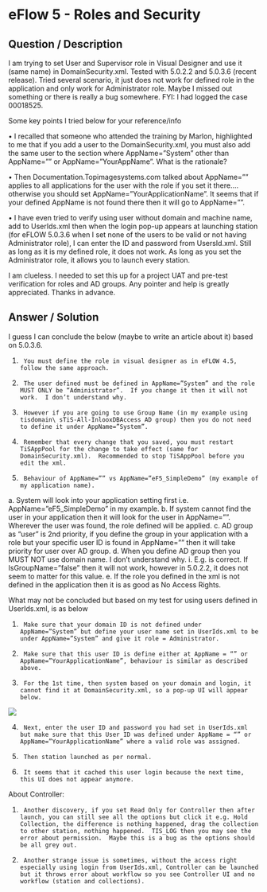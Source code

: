 # **eFlow 5 - Roles and Security** #

## **Question / Description** ##

I am trying to set User and Supervisor role in Visual Designer and use it (same name) in DomainSecurity.xml.  Tested with 5.0.2.2 and 5.0.3.6 (recent release).  Tried several scenario, it just does not work for defined role in the application and only work for Administrator role.   Maybe I missed out something or there is really a bug somewhere.  FYI: I had logged the case 00018525.

Some key points I tried below for your reference/info

•	I recalled that someone who attended the training by Marlon, highlighted to me that if you add a user to the DomainSecurity.xml, you must also add the same user to the section where AppName=”System” other than AppName=”” or AppName=”YourAppName”.  What is the rationale?

•	Then Documentation.Topimagesystems.com talked about AppName=”” applies to all applications for the user with the role if you set it there…. otherwise you should set AppName=”YourApplicationName”.  It seems that if your defined AppName is not found there then it will go to AppName=””.

•	I have even tried to verify using user without domain and machine name, add to UserIds.xml then when the login pop-up appears at launching station (for eFLOW 5.0.3.6 when I set none of the users to be valid or not having Administrator role), I can enter the ID and password from UsersId.xml.  Still as long as it is my defined role, it does not work.  As long as you set the Administrator role, it allows you to launch every station.

I am clueless.  I needed to set this up for a project UAT and pre-test verification for roles and AD groups.  Any pointer and help is greatly appreciated.  Thanks in advance.


## **Answer / Solution** ##

I guess I can conclude the below (maybe to write an article about it) based on 5.0.3.6.
 
1.      You must define the role in visual designer as in eFLOW 4.5, follow the same approach.
2.      The user defined must be defined in AppName=”System” and the role MUST ONLY be “Administrator”.  If you change it then it will not work.  I don’t understand why.
3.      However if you are going to use Group Name (in my example using tisdomain\ sTiS-All-InlooxDBAccess AD group) then you do not need to define it under AppName=”System”.
4.      Remember that every change that you saved, you must restart TiSAppPool for the change to take effect (same for DomainSecurity.xml).  Recommended to stop TiSAppPool before you edit the xml.
5.      Behaviour of AppName=”” vs AppName=”eF5_SimpleDemo” (my example of my application name).
a.      System will look into your application setting first i.e. AppName=”eF5_SimpleDemo” in my example.
b.      If system cannot find the user in your application then it will look for the user in AppName=””.  Wherever the user was found, the role defined will be applied.
c.      AD group as “user” is 2nd priority, if you define the group in your application with a role but your specific user ID is found in AppName=”” then it will take priority for user over AD group.
d.      When you define AD group then you MUST NOT use domain name.  I don’t understand why.
                                                    i.     E.g. <UserAndRoles Name="sTiS-All-InlooxDBAccess" IsGroupName="true"> is correct.  If IsGroupName=”false” then it will not work, however in 5.0.2.2, it does not seem to matter for this value.
e.      If the role you defined in the xml is not defined in the application then it is as good as No Access Rights.
 
What may not be concluded but based on my test for using users defined in UserIds.xml, is as below

1.      Make sure that your domain ID is not defined under AppName=”System” but define your user name set in UserIds.xml to be under AppName=”System” and give it role = Administrator.

2.      Make sure that this user ID is define either at AppName = “” or AppName=”YourApplicationName”, behaviour is similar as described above.
     
3.      For the 1st time, then system based on your domain and login, it cannot find it at DomainSecurity.xml, so a pop-up UI will appear below.

 ![](http://i.imgur.com/kYMyLMT.jpg)

4.      Next, enter the user ID and password you had set in UserIds.xml but make sure that this User ID was defined under AppName = “” or AppName=”YourApplicationName” where a valid role was assigned.
     
5.      Then station launched as per normal.
     
6.      It seems that it cached this user login because the next time, this UI does not appear anymore.
 
 
About Controller:

1.      Another discovery, if you set Read Only for Controller then after launch, you can still see all the options but click it e.g. Hold Collection, the difference is nothing happened, drag the collection to other station, nothing happened.  TIS_LOG then you may see the error about permission.  Maybe this is a bug as the options should be all grey out.
 
2.      Another strange issue is sometimes, without the access right especially using login from UserIds.xml, Controller can be launched but it throws error about workflow so you see Controller UI and no workflow (station and collections).











